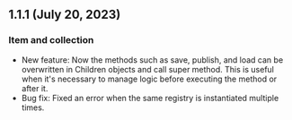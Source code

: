 ## 1.1.1 (July 20, 2023)

### Item and collection

- New feature: Now the methods such as save, publish, and load can be overwritten in Children objects and call super method. This is useful when it's necessary to manage logic before executing the method or after it.
- Bug fix: Fixed an error when the same registry is instantiated multiple times.

